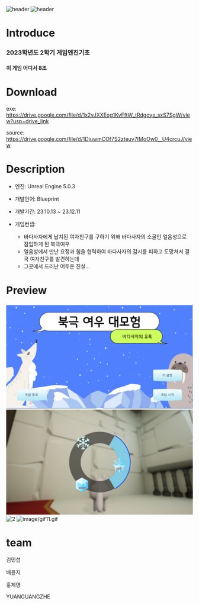 ![header](https://capsule-render.vercel.app/api?type=Rect&color=81DAF5&height=180&section=header&text=*북극여우의*모험*&fontSize=70&fontColor=FFFFFF&animation=twinkling)
![header](https://capsule-render.vercel.app/api?type=Rect&color=81DAF5&height=100&section=header&text=*바다사자의*유혹*&fontSize=50&fontColor=FFFFFF&animation=twinkling)
# Introduce

### 2023학년도 2학기 게임엔진기초 

#### 이 게임 어디서 8조

# Download
exe: https://drive.google.com/file/d/1x2vJXXEog1KvFftW_tRdgoys_sxS7SgW/view?usp=drive_link

source: https://drive.google.com/file/d/1DjuwmCOf7S2zteuv7IMoOw0__U4crcuJ/view


# Description
- 엔진: Unreal Engine 5.0.3
- 개발언어: Blueprint
- 개발기간: 23.10.13 ~ 23.12.11
- 게임컨셉:

  - 바다사자에게 납치된 여자친구를 구하기 위해 바다사자의 소굴인 얼음성으로 잠입하게 된 북극여우
  - 얼음성에서 만난 요정과 힘을 협력하여 바다사자의 감시를 피하고 도망쳐서 결국 여자친구를 발견하는데
  - 그곳에서 드러난 어두운 진실...
    
  
# Preview
![3](https://github.com/baeyunji/ArcticFox_GEB8/blob/main/image/11.png)
![4](https://github.com/baeyunji/ArcticFox_GEB8/blob/main/image/22.png)
![2](https://github.com/baeyunji/ArcticFox_GEB8/blob/main/image/ThirdPersonMap.gif)
![image/gif11.gif](https://github.com/baeyunji/ArcticFox_GEB8/blob/main/image/gif11.gif)


# team
김민섭

배윤지

홍제영

YUANGUANGZHE

